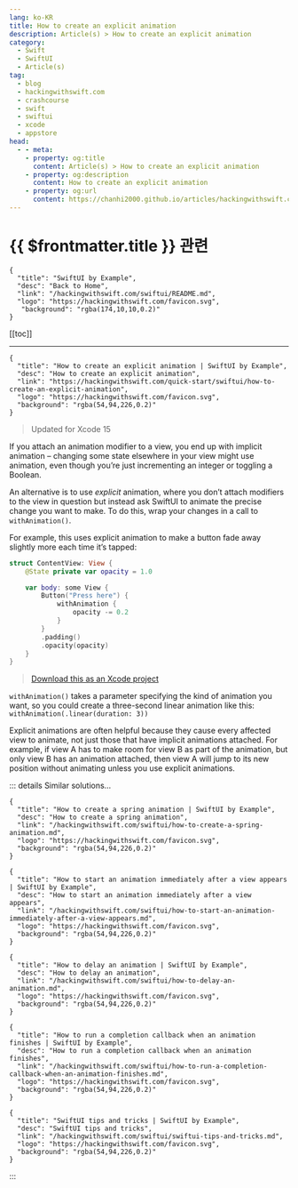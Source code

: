 ```yaml
---
lang: ko-KR
title: How to create an explicit animation
description: Article(s) > How to create an explicit animation
category:
  - Swift
  - SwiftUI
  - Article(s)
tag: 
  - blog
  - hackingwithswift.com
  - crashcourse
  - swift
  - swiftui
  - xcode
  - appstore
head:
  - - meta:
    - property: og:title
      content: Article(s) > How to create an explicit animation
    - property: og:description
      content: How to create an explicit animation
    - property: og:url
      content: https://chanhi2000.github.io/articles/hackingwithswift.com/swiftui/how-to-create-an-explicit-animation.html
---
```


# {{ $frontmatter.title }} 관련

```component VPCard
{
  "title": "SwiftUI by Example",
  "desc": "Back to Home",
  "link": "/hackingwithswift.com/swiftui/README.md",
  "logo": "https://hackingwithswift.com/favicon.svg",
   "background": "rgba(174,10,10,0.2)"
}
```

[[toc]]

---

```component VPCard
{
  "title": "How to create an explicit animation | SwiftUI by Example",
  "desc": "How to create an explicit animation",
  "link": "https://hackingwithswift.com/quick-start/swiftui/how-to-create-an-explicit-animation",
  "logo": "https://hackingwithswift.com/favicon.svg",
  "background": "rgba(54,94,226,0.2)"
}
```

> Updated for Xcode 15

If you attach an animation modifier to a view, you end up with implicit animation – changing some state elsewhere in your view might use animation, even though you’re just incrementing an integer or toggling a Boolean.

An alternative is to use *explicit* animation, where you don’t attach modifiers to the view in question but instead ask SwiftUI to animate the precise change you want to make. To do this, wrap your changes in a call to `withAnimation()`.

For example, this uses explicit animation to make a button fade away slightly more each time it’s tapped:

```swift
struct ContentView: View {
    @State private var opacity = 1.0

    var body: some View {
        Button("Press here") {
            withAnimation {
                opacity -= 0.2
            }
        }
        .padding()
        .opacity(opacity)
    }
}
```

> [<FontIcon icon="fas fa-file-zipper"/>Download this as an Xcode project](https://hackingwithswift.com/files/projects/swiftui/how-to-create-an-explicit-animation-1.zip)

<VidStack src="https://hackingwithswift.com/img/books/quick-start/swiftui/how-to-create-an-explicit-animation-1~dark.mp4" />

`withAnimation()` takes a parameter specifying the kind of animation you want, so you could create a three-second linear animation like this: `withAnimation(.linear(duration: 3))`

Explicit animations are often helpful because they cause every affected view to animate, not just those that have implicit animations attached. For example, if view A has to make room for view B as part of the animation, but only view B has an animation attached, then view A will jump to its new position without animating unless you use explicit animations.

::: details Similar solutions…

```component VPCard
{
  "title": "How to create a spring animation | SwiftUI by Example",
  "desc": "How to create a spring animation",
  "link": "/hackingwithswift.com/swiftui/how-to-create-a-spring-animation.md",
  "logo": "https://hackingwithswift.com/favicon.svg",
  "background": "rgba(54,94,226,0.2)"
}
```

```component VPCard
{
  "title": "How to start an animation immediately after a view appears | SwiftUI by Example",
  "desc": "How to start an animation immediately after a view appears",
  "link": "/hackingwithswift.com/swiftui/how-to-start-an-animation-immediately-after-a-view-appears.md",
  "logo": "https://hackingwithswift.com/favicon.svg",
  "background": "rgba(54,94,226,0.2)"
}
```

```component VPCard
{
  "title": "How to delay an animation | SwiftUI by Example",
  "desc": "How to delay an animation",
  "link": "/hackingwithswift.com/swiftui/how-to-delay-an-animation.md",
  "logo": "https://hackingwithswift.com/favicon.svg",
  "background": "rgba(54,94,226,0.2)"
}
```

```component VPCard
{
  "title": "How to run a completion callback when an animation finishes | SwiftUI by Example",
  "desc": "How to run a completion callback when an animation finishes",
  "link": "/hackingwithswift.com/swiftui/how-to-run-a-completion-callback-when-an-animation-finishes.md",
  "logo": "https://hackingwithswift.com/favicon.svg",
  "background": "rgba(54,94,226,0.2)"
}
```

```component VPCard
{
  "title": "SwiftUI tips and tricks | SwiftUI by Example",
  "desc": "SwiftUI tips and tricks",
  "link": "/hackingwithswift.com/swiftui/swiftui-tips-and-tricks.md",
  "logo": "https://hackingwithswift.com/favicon.svg",
  "background": "rgba(54,94,226,0.2)"
}
```

:::

